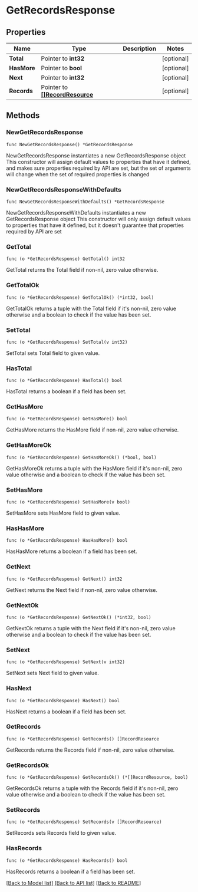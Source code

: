 # GetRecordsResponse

## Properties

Name | Type | Description | Notes
------------ | ------------- | ------------- | -------------
**Total** | Pointer to **int32** |  | [optional] 
**HasMore** | Pointer to **bool** |  | [optional] 
**Next** | Pointer to **int32** |  | [optional] 
**Records** | Pointer to [**[]RecordResource**](RecordResource.md) |  | [optional] 

## Methods

### NewGetRecordsResponse

`func NewGetRecordsResponse() *GetRecordsResponse`

NewGetRecordsResponse instantiates a new GetRecordsResponse object
This constructor will assign default values to properties that have it defined,
and makes sure properties required by API are set, but the set of arguments
will change when the set of required properties is changed

### NewGetRecordsResponseWithDefaults

`func NewGetRecordsResponseWithDefaults() *GetRecordsResponse`

NewGetRecordsResponseWithDefaults instantiates a new GetRecordsResponse object
This constructor will only assign default values to properties that have it defined,
but it doesn't guarantee that properties required by API are set

### GetTotal

`func (o *GetRecordsResponse) GetTotal() int32`

GetTotal returns the Total field if non-nil, zero value otherwise.

### GetTotalOk

`func (o *GetRecordsResponse) GetTotalOk() (*int32, bool)`

GetTotalOk returns a tuple with the Total field if it's non-nil, zero value otherwise
and a boolean to check if the value has been set.

### SetTotal

`func (o *GetRecordsResponse) SetTotal(v int32)`

SetTotal sets Total field to given value.

### HasTotal

`func (o *GetRecordsResponse) HasTotal() bool`

HasTotal returns a boolean if a field has been set.

### GetHasMore

`func (o *GetRecordsResponse) GetHasMore() bool`

GetHasMore returns the HasMore field if non-nil, zero value otherwise.

### GetHasMoreOk

`func (o *GetRecordsResponse) GetHasMoreOk() (*bool, bool)`

GetHasMoreOk returns a tuple with the HasMore field if it's non-nil, zero value otherwise
and a boolean to check if the value has been set.

### SetHasMore

`func (o *GetRecordsResponse) SetHasMore(v bool)`

SetHasMore sets HasMore field to given value.

### HasHasMore

`func (o *GetRecordsResponse) HasHasMore() bool`

HasHasMore returns a boolean if a field has been set.

### GetNext

`func (o *GetRecordsResponse) GetNext() int32`

GetNext returns the Next field if non-nil, zero value otherwise.

### GetNextOk

`func (o *GetRecordsResponse) GetNextOk() (*int32, bool)`

GetNextOk returns a tuple with the Next field if it's non-nil, zero value otherwise
and a boolean to check if the value has been set.

### SetNext

`func (o *GetRecordsResponse) SetNext(v int32)`

SetNext sets Next field to given value.

### HasNext

`func (o *GetRecordsResponse) HasNext() bool`

HasNext returns a boolean if a field has been set.

### GetRecords

`func (o *GetRecordsResponse) GetRecords() []RecordResource`

GetRecords returns the Records field if non-nil, zero value otherwise.

### GetRecordsOk

`func (o *GetRecordsResponse) GetRecordsOk() (*[]RecordResource, bool)`

GetRecordsOk returns a tuple with the Records field if it's non-nil, zero value otherwise
and a boolean to check if the value has been set.

### SetRecords

`func (o *GetRecordsResponse) SetRecords(v []RecordResource)`

SetRecords sets Records field to given value.

### HasRecords

`func (o *GetRecordsResponse) HasRecords() bool`

HasRecords returns a boolean if a field has been set.


[[Back to Model list]](../README.md#documentation-for-models) [[Back to API list]](../README.md#documentation-for-api-endpoints) [[Back to README]](../README.md)



